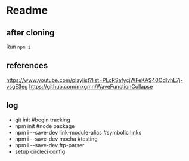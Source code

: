 # Readme

## after cloning
Run ```npm i```

## references
https://www.youtube.com/playlist?list=PLcRSafycjWFeKAS40OdIvhL7j-vsgE3eg
https://github.com/mxgmn/WaveFunctionCollapse


## log
* git init #begin tracking
* npm init #node package
* npm i --save-dev link-module-alias #symbolic links
* npm i --save-dev mocha #testing
* npm i --save-dev ftp-parser
* setup circleci config



